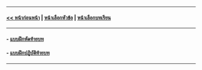 
---
#### [<< หน้าก่อนหน้า](1004.md) | [หน้าเลือกหัวข้อ](README.md) | [หน้าเลือกบทเรียน](../README.md)
---
#### - [แบบฝึกหัดท้ายบท](1030.md)
#### - [แบบฝึกปฏิบัติท้ายบท](1050.md)
---
